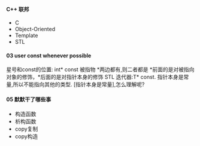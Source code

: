 #### C++ 联邦
- C
- Object-Oriented
- Template
- STL

#### 03 user const whenever possible
星号和const的位置:
int\* const 被指物
\*两边都有,则二者都是
\*前面的是对被指向对象的修饰，\*后面的是对指针本身的修饰
STL 迭代器:T\* const. 指针本身是常量,所以不能指向其他的类型.
[指针本身是常量],怎么理解呢?


#### 05 默默干了哪些事
- 构造函数
- 析构函数
- copy复制
- copy构造




